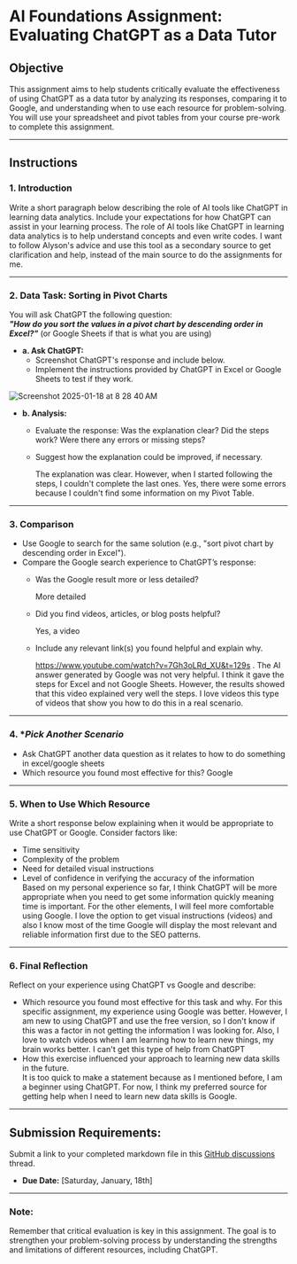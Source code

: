 # **AI Foundations Assignment: Evaluating ChatGPT as a Data Tutor**

## **Objective**  
This assignment aims to help students critically evaluate the effectiveness of using ChatGPT as a data tutor by analyzing its responses, comparing it to Google, and understanding when to use each resource for problem-solving. You will use your spreadsheet and pivot tables from your course pre-work to complete this assignment.  

---

## **Instructions**

### 1. **Introduction**  
Write a short paragraph below describing the role of AI tools like ChatGPT in learning data analytics. Include your expectations for how ChatGPT can assist in your learning process.
The role of AI tools like ChatGPT in learning data analytics is to help understand concepts and even write codes. I want to follow Alyson's advice and use this tool as a secondary source to get clarification and help, instead of the main source to do the assignments for me.

---

### 2. **Data Task: Sorting in Pivot Charts**  

You will ask ChatGPT the following question:  
**_"How do you sort the values in a pivot chart by descending order in Excel?"_** (or Google Sheets if that is what you are using) 

- **a. Ask ChatGPT:**  
  - Screenshot ChatGPT's response and include below. 
  - Implement the instructions provided by ChatGPT in Excel or Google Sheets to test if they work.  

![Screenshot 2025-01-18 at 8 28 40 AM](https://github.com/user-attachments/assets/42495640-0e59-47e2-a697-866c15417ecd)

- **b. Analysis:**  
  - Evaluate the response: Was the explanation clear? Did the steps work? Were there any errors or missing steps?  
  - Suggest how the explanation could be improved, if necessary.

    The explanation was clear. However, when I started following the steps, I couldn't complete the last ones. Yes, there were some errors because I couldn't find some information on my Pivot Table.
---

### 3. **Comparison**  
- Use Google to search for the same solution (e.g., "sort pivot chart by descending order in Excel").  
- Compare the Google search experience to ChatGPT’s response:  
  - Was the Google result more or less detailed?

    More detailed
  - Did you find videos, articles, or blog posts helpful?

    Yes, a video 
  - Include any relevant link(s) you found helpful and explain why.

    https://www.youtube.com/watch?v=7Gh3oLRd_XU&t=129s . The AI answer generated by Google was not very helpful. I think it gave the steps for Excel and not Google Sheets. However, the results showed that this video explained very well the steps. I love videos this type of videos that show you how to do this in a real scenario.

---

### 4. **Pick Another Scenario*  
- Ask ChatGPT another data question as it relates to how to do something in excel/google sheets 
- Which resource you found most effective for this?
  Google
---

### 5. **When to Use Which Resource**  
Write a short response below explaining when it would be appropriate to use ChatGPT or Google. Consider factors like:  
- Time sensitivity  
- Complexity of the problem  
- Need for detailed visual instructions  
- Level of confidence in verifying the accuracy of the information  
  Based on my personal experience so far, I think ChatGPT will be more appropriate when you need to get some information quickly meaning time is important. For the other elements, I will feel more comfortable using Google. I love the option to get visual instructions (videos) and also I know most of the time Google will display the most relevant and reliable information first due to the SEO patterns.  
---

### 6. **Final Reflection**  
Reflect on your experience using ChatGPT vs Google and describe:  
- Which resource you found most effective for this task and why.
For this specific assignment, my experience using Google was better. However, I am new to using ChatGPT and use the free version, so I don't know if this was a factor in not getting the information I was looking for. Also, I love to watch videos when I am learning how to learn new things, my brain works better. I can't get this type of help from ChatGPT
- How this exercise influenced your approach to learning new data skills in the future.  
It is too quick to make a statement because as I mentioned before, I am a beginner using ChatGPT. For now, I think my preferred source for getting help when I need to learn new data skills is Google.
---

## **Submission Requirements:**  
Submit a link to your completed markdown file in this [GitHub discussions](https://github.com/Tech-Moms/data-analytics-winter-2025/discussions/4) thread.  
- **Due Date:** [Saturday, January, 18th]  

---

### **Note:**  
Remember that critical evaluation is key in this assignment. The goal is to strengthen your problem-solving process by understanding the strengths and limitations of different resources, including ChatGPT.
